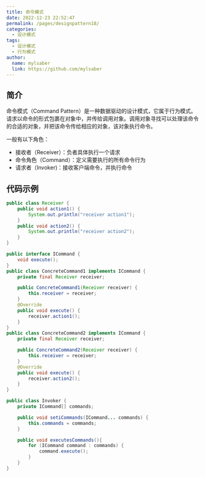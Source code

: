 ```yaml
---
title: 命令模式
date: 2022-12-23 22:52:47
permalink: /pages/designpattern18/
categories:
  - 设计模式
tags:
  - 设计模式
  - 行为模式
author:
  name: mylsaber
  link: https://github.com/mylsaber
---
```


## 简介

命令模式（Command Pattern）是一种数据驱动的设计模式，它属于行为模式。请求以命令的形式包裹在对象中，并传给调用对象。调用对象寻找可以处理该命令的合适的对象，并把该命令传给相应的对象，该对象执行命令。

一般有以下角色：

- 接收者（Receiver）：负者具体执行一个请求
- 命令角色（Command）：定义需要执行的所有命令行为
- 请求者（Invoker)：接收客户端命令，并执行命令

## 代码示例

```java
public class Receiver {
    public void action1() {
        System.out.println("receiver action1");
    }
    public void action2() {
        System.out.println("receiver action2");
    }
}

public interface ICommand {
    void execute();
}
public class ConcreteCommand1 implements ICommand {
    private final Receiver receiver;

    public ConcreteCommand1(Receiver receiver) {
        this.receiver = receiver;
    }
    @Override
    public void execute() {
        receiver.action1();
    }
}
public class ConcreteCommand2 implements ICommand {
    private final Receiver receiver;

    public ConcreteCommand2(Receiver receiver) {
        this.receiver = receiver;
    }
    @Override
    public void execute() {
        receiver.action2();
    }
}

public class Invoker {
    private ICommand[] commands;

    public void setiCommands(ICommand... commands) {
        this.commands = commands;
    }

    public void executesCommands(){
        for (ICommand command : commands) {
            command.execute();
        }
    }
}
```
